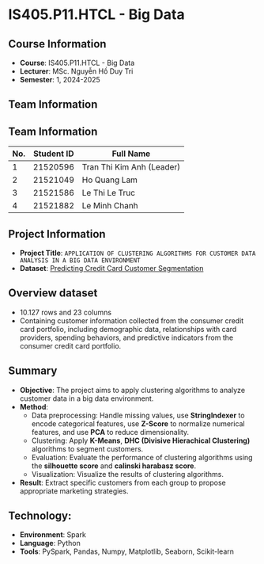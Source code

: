 # IS405.P11.HTCL - Big Data

## Course Information
- **Course**: IS405.P11.HTCL - Big Data
- **Lecturer**: MSc. Nguyễn Hồ Duy Tri
- **Semester**: 1, 2024-2025  

## Team Information
## Team Information
| No. | Student ID | Full Name           |
| --- | ---------- | ------------------- |
| 1   | 21520596   | Tran Thi Kim Anh (Leader)   |
| 2   | 21521049   | Ho Quang Lam        |
| 3   | 21521586   | Le Thi Le Truc  |
| 4   | 21521882   | Le Minh Chanh       |


## Project Information
- **Project Title**: `APPLICATION OF CLUSTERING ALGORITHMS FOR CUSTOMER DATA ANALYSIS IN A BIG DATA ENVIRONMENT`
- **Dataset**: [Predicting Credit Card Customer Segmentation](https://www.kaggle.com/datasets/thedevastator/predicting-credit-card-customer-attrition-with-m)

## Overview dataset
- 10.127 rows and 23 columns
- Containing customer information collected from the consumer credit card portfolio, including demographic data, relationships with card providers, spending behaviors, and predictive indicators from the consumer credit card portfolio.

## Summary
- **Objective**: The project aims to apply clustering algorithms to analyze customer data in a big data environment.
- **Method**: 
  - Data preprocessing: Handle missing values, use **StringIndexer** to encode categorical features, use **Z-Score** to normalize numerical features, and use **PCA** to reduce dimensionality.
  - Clustering: Apply **K-Means**, **DHC (Divisive Hierachical Clustering)** algorithms to segment customers.
  - Evaluation: Evaluate the performance of clustering algorithms using the **silhouette score** and **calinski harabasz score**.
  - Visualization: Visualize the results of clustering algorithms.
- **Result**: Extract specific customers from each group to propose appropriate marketing strategies.

## Technology:
- **Environment**: Spark 
- **Language**: Python
- **Tools**: PySpark, Pandas, Numpy, Matplotlib, Seaborn, Scikit-learn





